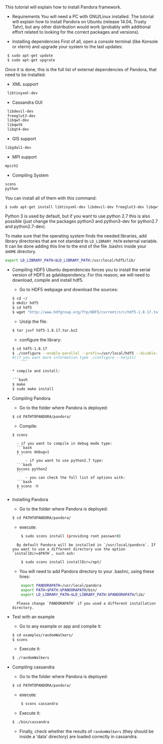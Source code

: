 
This tutorial will explain how to install Pandora framework.

- Requirements
You will need a PC with GNU/Linux installed. The tutorial will explain how to install Pandora on Ubuntu (release 14.04, Trusty Tahr), but any other distribution would work (probably with additional effort related to looking for the correct packages and versions).

- Installing dependencies
First of all, open a console terminal (like Konsole or xterm) and upgrade your system to the last updates:
```bash
 $ sudo apt-get update
 $ sudo apt-get upgrate
```

Once it is done, this is the full list of external dependencies of Pandora, that need to be installed:

- XML support
```bash
 libtinyxml-dev
```

- Cassandra GUI
```bash
 libdevil-dev
 freeglut3-dev
 libqwt-dev
 libqwt6
 libqt4-dev
```

- GIS support

```bash
libgdal1-dev
```

- MPI support
```bash
mpich2
```

- Compiling System
```bash
scons
python
```

You can install all of them with this command:
```bash
$ sudo apt-get install libtinyxml-dev libdevil-dev freeglut3-dev libqwt-dev libqwt6 libqt4-dev libqt4-opengl-dev libgdal1-dev mpich2 scons build-essential libboost-random-dev libboost-python-dev libboost-filesystem-dev libboost-system-dev libmpich2-dev python3 python3-dev libboost-test-dev libboost-timer-dev libboost-chrono-dev
```

Python 3 is used by default, but if you want to use python 2.7 this is also possible (just change the packages python3 and python3-dev for python2.7 and python2.7-dev).

To make sure that the operating system finds the needed libraries, add library directories that are not standard to `LD_LIBRARY_PATH` external variable. It can be done adding this line to the end of the file .bashrc inside your `$HOME` directory.

```bash
export LD_LIBRARY_PATH=$LD_LIBRARY_PATH:/usr/local/hdf5/lib/
```

- Compiling HDF5
Ubuntu dependencies forces you to install the serial version of HDF5 as gdaldependency. For this reason, we will need to download, compile and install hdf5.
	* Go to HDF5 webpage and download the sources:
	```bash
	$ cd ~/
	$ mkdir hdf5
	$ cd hdf5
	$ wget "http://www.hdfgroup.org/ftp/HDF5/current/src/hdf5-1.8.17.tar.bz2"
	```
	* Unzip the file:
	```bash
	$ tar jxvf hdf5-1.8.17.tar.bz2
	```
	* configure the library:
	```bash
	$ cd hdf5-1.8.17
	$ ./configure --enable-parallel --prefix=/usr/local/hdf5 --disable-shared --with-pic
	#(if you want more information type ./configure --help11)
    	```

	* compile and install:

	```bash
	$ make
	$ sudo make install
	```

- Compiling Pandora
	* Go to the folder where Pandora is deployed:
	```bash
	$ cd PATHTOPANDORA/pandora/
	```
	* Compile:
	```bash
	$ scons
	```
		- if you want to compile in debug mode type: 
		```bash 
		$ scons debug=1
		``` 
        	- if you want to use python2.7 type: 
		```bash 
		$scons python2 
		```
        	- you can check the full list of options with: 
		```bash
		$ scons -h
		```

- Installing Pandora
	* Go to the folder where Pandora is deployed:
	```bash
	$ cd PATHTOPANDORA/pandora/
	```
	* execute:
	```bash
        $ sudo scons install (providing root password)
	```
        By default Pandora will be installed in `/usr/local/pandora`. If you want to use a different directory use the option `installDir=$PATH`, such ash:
	```bash
        $ sudo scons install installDir=/opt/
	```

    * You will need to add Pandora directory to your .bashrc, using these lines:
	```bash
        export PANDORAPATH=/usr/local/pandora
        export PATH=$PATH:$PANDORAPATH/bin/
        export LD_LIBRARY_PATH=$LD_LIBRARY_PATH:$PANDORAPATH/lib/
	```
        Please change `PANDORAPATH` if you used a different installation directory.

- Test with an example
	* Go to any example or app and compile it:
	```bash
	$ cd examples/randomWalkers/
	$ scons
	```
	
	* Execute it:
	```bash
	$ ./randomWalkers
	```
	
- Compiling cassandra
	* Go to the folder where Pandora is deployed:
	```bash
	$ cd PATHTOPANDORA/pandora/
	```
	* execute:
	```bash
        $ scons cassandra
	```
	* Execute it:
	```bash
	$ ./bin/cassandra
	```
	* Finally, check whether the results of `randomWalkers` (they should be inside a 'data' directory) are loaded correctly in cassandra.

        
